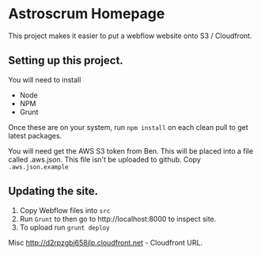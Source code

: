 # Astroscrum Homepage

This project makes it easier to put a webflow website onto S3 / Cloudfront. 

## Setting up this project.
You will need to install
 - Node
 - NPM 
 - Grunt

Once these are on your system, run `npm install` on each clean pull to get latest packages. 

You will need get the AWS S3 token from Ben. This will be placed into a file called .aws.json. This file isn't be uploaded to github. Copy `.aws.json.example`

## Updating the site.

1. Copy Webflow files into `src`
2. Run `Grunt` to then go to http://localhost:8000 to inspect site. 
3. To upload run `grunt deploy` 



Misc 
http://d2rpzgbj658jlp.cloudfront.net - Cloudfront URL. 